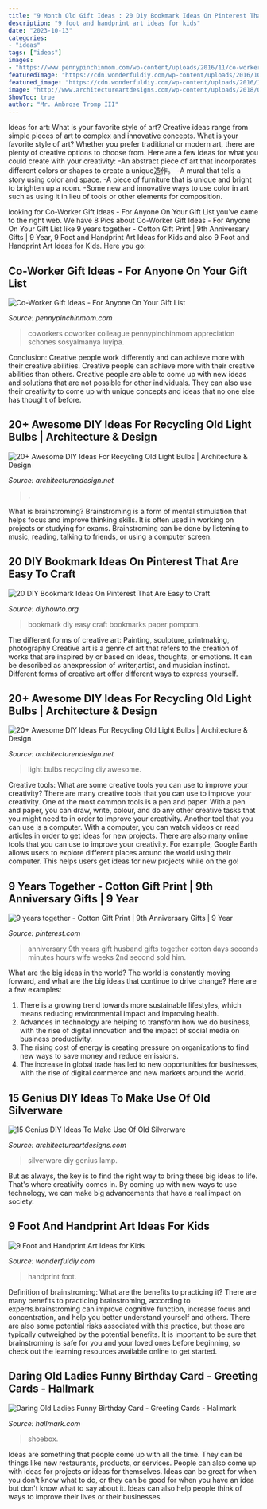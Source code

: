 ```yaml
---
title: "9 Month Old Gift Ideas : 20 Diy Bookmark Ideas On Pinterest That Are Easy To Craft"
description: "9 foot and handprint art ideas for kids"
date: "2023-10-13"
categories:
- "ideas"
tags: ["ideas"]
images:
- "https://www.pennypinchinmom.com/wp-content/uploads/2016/11/co-worker-gift-ideas.jpg"
featuredImage: "https://cdn.wonderfuldiy.com/wp-content/uploads/2016/10/Handprint-Wall-Art.jpg"
featured_image: "https://cdn.wonderfuldiy.com/wp-content/uploads/2016/10/Handprint-Wall-Art.jpg"
image: "http://www.architectureartdesigns.com/wp-content/uploads/2018/03/15-Genius-DIY-Ideas-To-Make-Use-Of-Old-Silverware-14.jpg"
ShowToc: true
author: "Mr. Ambrose Tromp III"
---
```



Ideas for art: What is your favorite style of art?
Creative ideas range from simple pieces of art to complex and innovative concepts. What is your favorite style of art? Whether you prefer traditional or modern art, there are plenty of creative options to choose from. Here are a few ideas for what you could create with your creativity: 
-An abstract piece of art that incorporates different colors or shapes to create a unique造作。
-A mural that tells a story using color and space.
-A piece of furniture that is unique and bright to brighten up a room.
-Some new and innovative ways to use color in art such as using it in lieu of tools or other elements for composition.

	

		
looking for Co-Worker Gift Ideas - For Anyone On Your Gift List you've came to the right web. We have 8 Pics about Co-Worker Gift Ideas - For Anyone On Your Gift List like 9 years together - Cotton Gift Print | 9th Anniversary Gifts | 9 Year, 9 Foot and Handprint Art Ideas for Kids and also 9 Foot and Handprint Art Ideas for Kids. Here you go:
		
    
## Co-Worker Gift Ideas - For Anyone On Your Gift List

<img loading=lazy src="https://www.pennypinchinmom.com/wp-content/uploads/2016/11/co-worker-gift-ideas.jpg" onerror="this.onerror=null;this.src='https://tse1.mm.bing.net/th?id=OIP.zewx5NhOdtjfYBMXw_4nGQHaRb&amp;pid=15.1';" alt="Co-Worker Gift Ideas - For Anyone On Your Gift List">

_Source: pennypinchinmom.com_

>coworkers coworker colleague pennypinchinmom appreciation schones sosyalmanya luyipa. 

	

Conclusion: Creative people work differently and can achieve more with their creative abilities.
Creative people can achieve more with their creative abilities than others. Creative people are able to come up with new ideas and solutions that are not possible for other individuals. They can also use their creativity to come up with unique concepts and ideas that no one else has thought of before.

    
## 20+ Awesome DIY Ideas For Recycling Old Light Bulbs | Architecture &amp; Design

<img loading=lazy src="https://cdn.architecturendesign.net/wp-content/uploads/2015/09/AD-Ideas-For-Recycling-Light-Bulbs-05.jpg" onerror="this.onerror=null;this.src='https://tse4.mm.bing.net/th?id=OIP.1mTpe7QgKahAABfSsLBs-AHaFj&amp;pid=15.1';" alt="20+ Awesome DIY Ideas For Recycling Old Light Bulbs | Architecture &amp; Design">

_Source: architecturendesign.net_

>. 

	

What is brainstroming?
Brainstroming is a form of mental stimulation that helps focus and improve thinking skills. It is often used in working on projects or studying for exams. Brainstroming can be done by listening to music, reading, talking to friends, or using a computer screen.

    
## 20 DIY Bookmark Ideas On Pinterest That Are Easy To Craft

<img loading=lazy src="http://www.diyhowto.org/wp-content/uploads/2016/01/DIYHowto-20-DIY-Bookmark-Ideas-On-Pinterest-That-Are-Easy-to-Craft13-600x988.jpg" onerror="this.onerror=null;this.src='https://tse1.mm.bing.net/th?id=OIP.X2W-RpHuxuvirgIPTjk9RgHaMM&amp;pid=15.1';" alt="20 DIY Bookmark Ideas On Pinterest That Are Easy to Craft">

_Source: diyhowto.org_

>bookmark diy easy craft bookmarks paper pompom. 

	

The different forms of creative art: Painting, sculpture, printmaking, photography
Creative art is a genre of art that refers to the creation of works that are inspired by or based on ideas, thoughts, or emotions. It can be described as anexpression of writer,artist, and musician instinct. Different forms of creative art offer different ways to express yourself.

    
## 20+ Awesome DIY Ideas For Recycling Old Light Bulbs | Architecture &amp; Design

<img loading=lazy src="https://cdn.architecturendesign.net/wp-content/uploads/2015/09/AD-Ideas-For-Recycling-Light-Bulbs-06.jpg" onerror="this.onerror=null;this.src='https://tse4.mm.bing.net/th?id=OIP.ZxTlt9BtjIeetUjjQSlwWQHaKn&amp;pid=15.1';" alt="20+ Awesome DIY Ideas For Recycling Old Light Bulbs | Architecture &amp; Design">

_Source: architecturendesign.net_

>light bulbs recycling diy awesome. 

	

Creative tools: What are some creative tools you can use to improve your creativity?
There are many creative tools that you can use to improve your creativity. One of the most common tools is a pen and paper. With a pen and paper, you can draw, write, colour, and do any other creative tasks that you might need to in order to improve your creativity. Another tool that you can use is a computer. With a computer, you can watch videos or read articles in order to get ideas for new projects. There are also many online tools that you can use to improve your creativity. For example, Google Earth allows users to explore different places around the world using their computer. This helps users get ideas for new projects while on the go!

    
## 9 Years Together - Cotton Gift Print | 9th Anniversary Gifts | 9 Year

<img loading=lazy src="https://i.pinimg.com/736x/a7/8a/61/a78a610412bfd35af7012ddf8554d1d7--cotton-gifts.jpg" onerror="this.onerror=null;this.src='https://tse2.mm.bing.net/th?id=OIP.AkIwiKDDt5xpDW6zROKhAQHaF4&amp;pid=15.1';" alt="9 years together - Cotton Gift Print | 9th Anniversary Gifts | 9 Year">

_Source: pinterest.com_

>anniversary 9th years gift husband gifts together cotton days seconds minutes hours wife weeks 2nd second sold him. 

	

What are the big ideas in the world?
The world is constantly moving forward, and what are the big ideas that continue to drive change? Here are a few examples: 
1. There is a growing trend towards more sustainable lifestyles, which means reducing environmental impact and improving health. 
2. Advances in technology are helping to transform how we do business, with the rise of digital innovation and the impact of social media on business productivity. 
3. The rising cost of energy is creating pressure on organizations to find new ways to save money and reduce emissions. 
4. The increase in global trade has led to new opportunities for businesses, with the rise of digital commerce and new markets around the world.

    
## 15 Genius DIY Ideas To Make Use Of Old Silverware

<img loading=lazy src="http://www.architectureartdesigns.com/wp-content/uploads/2018/03/15-Genius-DIY-Ideas-To-Make-Use-Of-Old-Silverware-14.jpg" onerror="this.onerror=null;this.src='https://tse2.mm.bing.net/th?id=OIP._jlx05GphdMwQvTXfdOP9gHaNg&amp;pid=15.1';" alt="15 Genius DIY Ideas To Make Use Of Old Silverware">

_Source: architectureartdesigns.com_

>silverware diy genius lamp. 

	

But as always, the key is to find the right way to bring these big ideas to life. That's where creativity comes in. By coming up with new ways to use technology, we can make big advancements that have a real impact on society.

    
## 9 Foot And Handprint Art Ideas For Kids

<img loading=lazy src="https://cdn.wonderfuldiy.com/wp-content/uploads/2016/10/Handprint-Wall-Art.jpg" onerror="this.onerror=null;this.src='https://tse1.mm.bing.net/th?id=OIP.6acJB7y5yQenySiuyg1OuAHaK5&amp;pid=15.1';" alt="9 Foot and Handprint Art Ideas for Kids">

_Source: wonderfuldiy.com_

>handprint foot. 

	

Definition of brainstroming: What are the benefits to practicing it?
There are many benefits to practicing brainstroming, according to experts.brainstroming can improve cognitive function, increase focus and concentration, and help you better understand yourself and others. There are also some potential risks associated with this practice, but those are typically outweighed by the potential benefits. It is important to be sure that brainstroming is safe for you and your loved ones before beginning, so check out the learning resources available online to get started.

    
## Daring Old Ladies Funny Birthday Card - Greeting Cards - Hallmark

<img loading=lazy src="https://www.hallmark.com/dw/image/v2/AALB_PRD/on/demandware.static/-/Sites-hallmark-master/default/dw6a1c4c16/images/finished-goods/Daring-Ladies-Birthday-Card_349ZZB3438_01.jpg?sw=1920" onerror="this.onerror=null;this.src='https://tse2.mm.bing.net/th?id=OIP.n26jI4AMTxhFX_VEd83VYQHaHa&amp;pid=15.1';" alt="Daring Old Ladies Funny Birthday Card - Greeting Cards - Hallmark">

_Source: hallmark.com_

>shoebox. 

	

Ideas are something that people come up with all the time. They can be things like new restaurants, products, or services. People can also come up with ideas for projects or ideas for themselves. Ideas can be great for when you don't know what to do, or they can be good for when you have an idea but don't know what to say about it. Ideas can also help people think of ways to improve their lives or their businesses.

